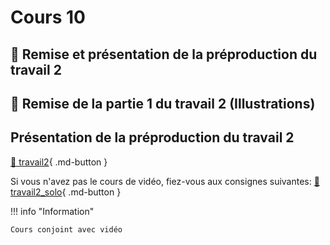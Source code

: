 # Cours 10    

## 🚨 Remise et présentation de la préproduction du travail 2      

## 🚨 Remise de la partie 1 du travail 2 (Illustrations)       

## Présentation de la préproduction du travail 2      

[💼 travail2](exercices_ae/travail2.md){ .md-button }   

Si vous n'avez pas le cours de vidéo, fiez-vous aux consignes suivantes: 
[💼 travail2_solo](exercices_ae/travail2_solo.md){ .md-button }    

!!! info "Information"

    Cours conjoint avec vidéo
